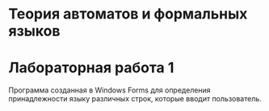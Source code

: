 # Теория автоматов и формальных языков  
# Лабораторная работа 1  
Программа созданная в Windows Forms для определения принадлежности языку различных строк, которые вводит пользователь.
